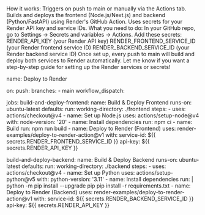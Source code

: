 # 
How it works:
Triggers on push to main or manually via the Actions tab.
Builds and deploys the frontend (Node.js/Next.js) and backend (Python/FastAPI) using Render's GitHub Action.
Uses secrets for your Render API key and service IDs.
What you need to do:
In your GitHub repo, go to Settings → Secrets and variables → Actions.
Add these secrets:
RENDER_API_KEY (your Render API key)
RENDER_FRONTEND_SERVICE_ID (your Render frontend service ID)
RENDER_BACKEND_SERVICE_ID (your Render backend service ID)
Once set up, every push to main will build and deploy both services to Render automatically.
Let me know if you want a step-by-step guide for setting up the Render services or secrets!

name: Deploy to Render

on:
  push:
    branches:
      - main
  workflow_dispatch:

jobs:
  build-and-deploy-frontend:
    name: Build & Deploy Frontend
    runs-on: ubuntu-latest
    defaults:
      run:
        working-directory: ./frontend
    steps:
      - uses: actions/checkout@v4
      - name: Set up Node.js
        uses: actions/setup-node@v4
        with:
          node-version: '20'
      - name: Install dependencies
        run: npm ci
      - name: Build
        run: npm run build
      - name: Deploy to Render (Frontend)
        uses: render-examples/deploy-to-render-action@v1
        with:
          service-id: ${{ secrets.RENDER_FRONTEND_SERVICE_ID }}
          api-key: ${{ secrets.RENDER_API_KEY }}

  build-and-deploy-backend:
    name: Build & Deploy Backend
    runs-on: ubuntu-latest
    defaults:
      run:
        working-directory: ./backend
    steps:
      - uses: actions/checkout@v4
      - name: Set up Python
        uses: actions/setup-python@v5
        with:
          python-version: '3.11'
      - name: Install dependencies
        run: |
          python -m pip install --upgrade pip
          pip install -r requirements.txt
      - name: Deploy to Render (Backend)
        uses: render-examples/deploy-to-render-action@v1
        with:
          service-id: ${{ secrets.RENDER_BACKEND_SERVICE_ID }}
          api-key: ${{ secrets.RENDER_API_KEY }}
